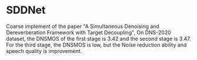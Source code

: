 # SDDNet
Coarse implement of the paper "A Simultaneous Denoising and Dereverberation Framework with Target Decoupling", On DNS-2020 dataset, the DNSMOS of the first stage is 3.42 and the second stage is 3.47. For the third stage, the DNSMOS is low, but the Noise reduction ability and speech quality is improvement.
